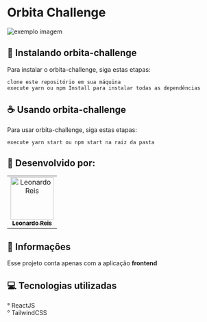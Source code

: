 # Orbita Challenge

<img src="exemplo-image.png" alt="exemplo imagem">

## 🚀 Instalando orbita-challenge

Para instalar o orbita-challenge, siga estas etapas:

```
clone este repositório em sua máquina
execute yarn ou npm Install para instalar todas as dependências
```

## ☕ Usando orbita-challenge

Para usar orbita-challenge, siga estas etapas:

```
execute yarn start ou npm start na raiz da pasta
```

## 🤝 Desenvolvido por:

<table>
  <tr>
    <td align="center">
      <a href="#">
        <img src="https://github.com/LeoReisMelo.png" width="100px;" alt="Leonardo Reis"/><br>
        <sub>
          <b>Leonardo Reis</b>
        </sub>
      </a>
    </td>
  </tr>
</table>

## 📝 Informações

Esse projeto conta apenas com a aplicação **frontend**

## 💻 Tecnologias utilizadas

° ReactJS <br/>
° TailwindCSS

<style>
  table {
    border: none;
  }
  b {
    color: black;
  }
</style>
